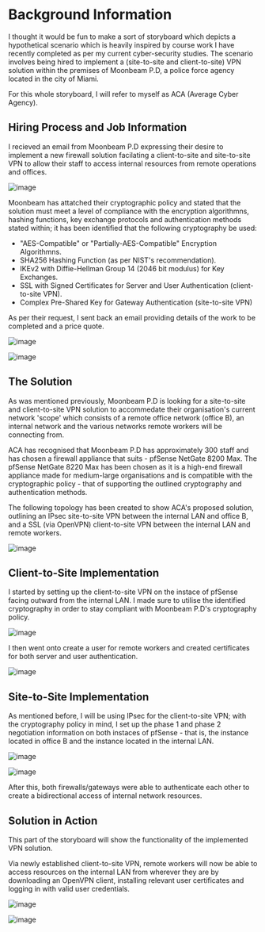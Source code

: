 # Background Information

I thought it would be fun to make a sort of storyboard which depicts a hypothetical scenario which is heavily inspired by course work I have recently completed as per my current cyber-security studies. The scenario involves being hired to implement a (site-to-site and client-to-site) VPN solution within the premises of Moonbeam P.D, a police force agency located in the city of Miami.

For this whole storyboard, I will refer to myself as ACA (Average Cyber Agency).

## Hiring Process and Job Information

I recieved an email from Moonbeam P.D expressing their desire to implement a new firewall solution facilating a client-to-site and site-to-site VPN to allow their staff to access internal resources from remote operations and offices.

![image](https://github.com/Flqmmable/VPN-Solution-Implementation/assets/129753283/22d70e58-27ea-47fb-b518-e6e4e9c42a83)

Moonbeam has attatched their cryptographic policy and stated that the solution must meet a level of compliance with the encryption algorithmns, hashing functions, key exchange protocols and authentication methods stated within; it has been identified that the following cryptography be used:

- "AES-Compatible" or "Partially-AES-Compatible" Encryption Algorithmns.
- SHA256 Hashing Function (as per NIST's recommendation).
- IKEv2 with Diffie-Hellman Group 14 (2046 bit modulus) for Key Exchanges.
- SSL with Signed Certificates for Server and User Authentication (client-to-site VPN).
- Complex Pre-Shared Key for Gateway Authentication (site-to-site VPN)

As per their request, I sent back an email providing details of the work to be completed and a price quote.

![image](https://github.com/Flqmmable/VPN-Solution-Implementation/assets/129753283/50156172-a1fa-40d1-b8c4-9d3e2b95eea7)

![image](https://github.com/Flqmmable/VPN-Solution-Implementation/assets/129753283/aac3420e-17da-4455-af94-d9d2c3f70b44)

## The Solution

As was mentioned previously, Moonbeam P.D is looking for a site-to-site and client-to-site VPN solution to accommedate their organisation's current network 'scope' which consists of a remote office network (office B), an internal network and the various networks remote workers will be connecting from. 

ACA has recognised that Moonbeam P.D has approximately 300 staff and has chosen a firewall appliance that suits - pfSense NetGate 8200 Max. The pfSense NetGate 8220 Max has been chosen as it is a high-end firewall appliance made for medium-large organisations and is compatible with the cryptographic policy - that of supporting the outlined cryptography and authentication methods.

The following topology has been created to show ACA's proposed solution, outlining an IPsec site-to-site VPN between the internal LAN and office B, and a SSL (via OpenVPN) client-to-site VPN between the internal LAN and remote workers.

![image](https://github.com/Flqmmable/VPN-Solution-Implementation/assets/129753283/92db4c9c-9711-4ec9-9085-e12c75068217)

## Client-to-Site Implementation

I started by setting up the client-to-site VPN on the instace of pfSense facing outward from the internal LAN. I made sure to utilise the identified cryptography in order to stay compliant with Moonbeam P.D's cryptography policy.

![image](https://github.com/Flqmmable/VPN-Solution-Implementation/assets/129753283/29e55b6a-a2c2-47bd-982b-02796df04c54)

I then went onto create a user for remote workers and created certificates for both server and user authentication. 

![image](https://github.com/Flqmmable/VPN-Solution-Implementation/assets/129753283/bf96dabc-d429-492b-9ae7-2be0efcb8908)

## Site-to-Site Implementation

As mentioned before, I will be using IPsec for the client-to-site VPN; with the cryptography policy in mind, I set up the phase 1 and phase 2 negotiation information on both instaces of pfSense - that is, the instance located in office B and the instance located in the internal LAN.

![image](https://github.com/Flqmmable/VPN-Solution-Implementation/assets/129753283/68effeec-21e0-4f3e-80b4-f48883010555)

![image](https://github.com/Flqmmable/VPN-Solution-Implementation/assets/129753283/a2abacb3-d1f2-4106-be78-b0a0f9c47089)

After this, both firewalls/gateways were able to authenticate each other to create a bidirectional access of internal network resources.

## Solution in Action

This part of the storyboard will show the functionality of the implemented VPN solution.

Via newly established client-to-site VPN, remote workers will now be able to access resources on the internal LAN from wherever they are by downloading an OpenVPN client, installing relevant user certificates and logging in with valid user credentials.

![image](https://github.com/Flqmmable/VPN-Solution-Implementation/assets/129753283/6624068a-ddc7-418d-94df-7de243e03a0b)

![image](https://github.com/Flqmmable/VPN-Solution-Implementation/assets/129753283/675c46d4-67d4-40a5-9aa4-f01c107a51c6)


















 
